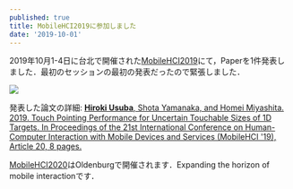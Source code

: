```yaml
---
published: true
title: MobileHCI2019に参加しました
date: '2019-10-01'
---
```

2019年10月1-4日に台北で開催された[MobileHCI2019](https://mobilehci.acm.org/2019/)にて，Paperを1件発表しました．最初のセッションの最初の発表だったので緊張しました．

![](https://lh3.googleusercontent.com/-eJjoColB4ZM/XahLgMc2NWI/AAAAAAAAQuw/f7D9LqcSbU4DWJC-CC630xJUiWDrJcPbwCLcBGAsYHQ/iOS%2B%25E3%2581%25AE%25E7%2594%25BB%25E5%2583%258F.jpg)

発表した論文の詳細: [**Hiroki Usuba**, Shota Yamanaka, and Homei Miyashita. 2019. Touch Pointing Performance for Uncertain Touchable Sizes of 1D Targets. In Proceedings of the 21st International Conference on Human-Computer Interaction with Mobile Devices and Services (MobileHCI '19), Article 20, 8 pages.](https://research.miyashita.com/papers/I39)

[MobileHCI2020](https://mobilehci.acm.org/2020/)はOldenburgで開催されます．Expanding the horizon of mobile interactionです．
